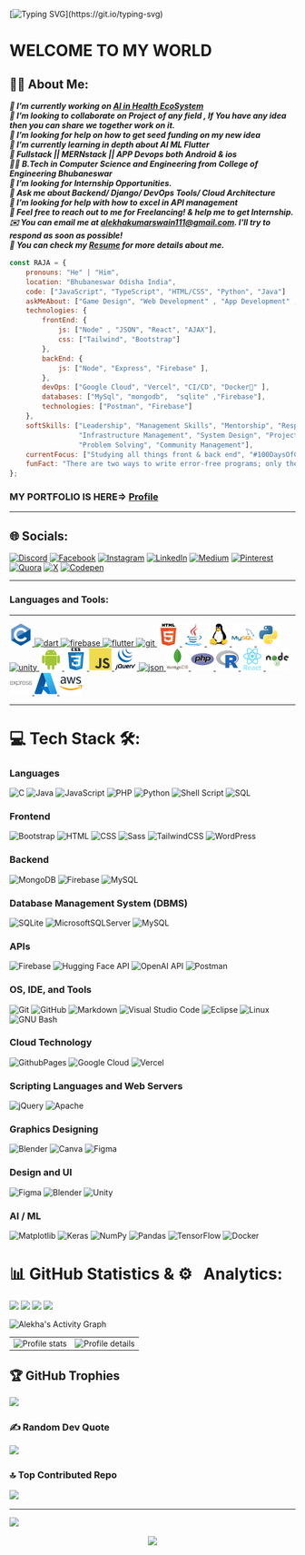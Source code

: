 

[![Typing SVG](https://readme-typing-svg.demolab.com?font=Fira+Code&size=25&duration=2000&pause=1000&width=435&lines=Hey!+Welcome+to+my+profile.;I'm+Raja.)](https://git.io/typing-svg)



# WELCOME TO MY WORLD  

## 💫🦁 About Me:
***🔭 I’m currently working on <u> AI in Health EcoSystem</u><br> 
👯 I’m looking to collaborate on Project of any field , If You have any idea then you can share we together work on it.<br>
🤝 I’m looking for help on how to get seed funding on my new idea<br>
🌱 I’m currently learning in depth about AI ML Flutter<br>
👷 Fullstack || MERNstack || APP Devops both Android & ios <br>
👨‍🎓 B.Tech in Computer Science and Engineering from ***College of Engineering*** **Bhubaneswar**<br>
💼 I’m looking for **Internship** Opportunities.<br>
💬 Ask me about Backend/ Django/ DevOps Tools/ Cloud Architecture<br>
🤔 I’m looking for help with how to excel in API management<br>
💬 Feel free to reach out to me for Freelancing! & help me to get Internship.<br>
✉️ You can email me at alekhakumarswain111@gmail.com. I'll try to respond as soon as possible!<br>
📄 You can check my [Resume](https://github.com/alekhakumarswain/alekhakumarswain/blob/main/RAJA%20RESUME.pdf) for more details about me.<br>***

```javascript
const RAJA = {
    pronouns: "He" | "Him",
    location: "Bhubaneswar Odisha India",
    code: ["JavaScript", "TypeScript", "HTML/CSS", "Python", "Java"]
    askMeAbout: ["Game Design", "Web Development" , "App Development" , "Community Build" ],
    technologies: {
        frontEnd: {
            js: ["Node" , "JSON", "React", "AJAX"],
            css: ["Tailwind", "Bootstrap"]
        },
        backEnd: {
            js: ["Node", "Express", "Firebase" ],
        },
        devOps: ["Google Cloud", "Vercel", "CI/CD", "Docker🐳" ],
        databases: ["MySql", "mongodb",  "sqlite" ,"Firebase"],
        technologies: ["Postman", "Firebase"]
    },
    softSkills: ["Leadership", "Management Skills", "Mentorship", "Responsive Design",
                 "Infrastructure Management", "System Design", "Project Management", "Autonomy & Proactivity",
                 "Problem Solving", "Community Management"],
    currentFocus: ["Studying all things front & back end", "#100DaysOfCode"],
    funFact: "There are two ways to write error-free programs; only the third one works"
};
```

### MY PORTFOLIO IS HERE=> [Profile](https://alekhakumarswain.web.app)
---

## 🌐 Socials:
[![Discord](https://img.shields.io/badge/Discord-%237289DA.svg?logo=discord&logoColor=white)](https://discord.gg/2u3uKznK) 
[![Facebook](https://img.shields.io/badge/Facebook-%231877F2.svg?logo=Facebook&logoColor=white)](https://facebook.com/swainraja.kumaralekha) 
[![Instagram](https://img.shields.io/badge/Instagram-%23E4405F.svg?logo=Instagram&logoColor=white)](https://instagram.com/alekhakumarswainraja) 
[![LinkedIn](https://img.shields.io/badge/LinkedIn-%230077B5.svg?logo=linkedin&logoColor=white)](https://linkedin.com/in/alekhakumar) 
[![Medium](https://img.shields.io/badge/Medium-12100E?logo=medium&logoColor=white)](https://medium.com/@alekhakumarswain) 
[![Pinterest](https://img.shields.io/badge/Pinterest-%23E60023.svg?logo=Pinterest&logoColor=white)](https://pinterest.com/alekhakumarswain) 
[![Quora](https://img.shields.io/badge/Quora-%23B92B27.svg?logo=Quora&logoColor=white)](https://quora.com/profile/Alekha-Kumar-Swain) 
[![X](https://img.shields.io/badge/X-black.svg?logo=X&logoColor=white)](https://x.com/Alekha6868swain) 
[![Codepen](https://img.shields.io/badge/Codepen-000000?style=for-the-badge&logo=codepen&logoColor=white)](https://codepen.io/alekhakumarswain) 

<hr>
<h3 align="left">Languages and Tools:</h3>
<hr>
<p align="left">
  <!-- Existing -->
  <a href="https://www.cprogramming.com/" target="_blank" rel="noreferrer">
    <img src="https://raw.githubusercontent.com/devicons/devicon/master/icons/c/c-original.svg" alt="c" width="40" height="40"/>
  </a>
  <a href="https://dart.dev" target="_blank" rel="noreferrer">
    <img src="https://www.vectorlogo.zone/logos/dartlang/dartlang-icon.svg" alt="dart" width="40" height="40"/>
  </a>
  <a href="https://firebase.google.com/" target="_blank" rel="noreferrer">
    <img src="https://www.vectorlogo.zone/logos/firebase/firebase-icon.svg" alt="firebase" width="40" height="40"/>
  </a>
  <a href="https://flutter.dev" target="_blank" rel="noreferrer">
    <img src="https://www.vectorlogo.zone/logos/flutterio/flutterio-icon.svg" alt="flutter" width="40" height="40"/>
  </a>
  <a href="https://git-scm.com/" target="_blank" rel="noreferrer">
    <img src="https://www.vectorlogo.zone/logos/git-scm/git-scm-icon.svg" alt="git" width="40" height="40"/>
  </a>
  <a href="https://www.w3.org/html/" target="_blank" rel="noreferrer">
    <img src="https://raw.githubusercontent.com/devicons/devicon/master/icons/html5/html5-original-wordmark.svg" alt="html5" width="40" height="40"/>
  </a>
  <a href="https://www.java.com" target="_blank" rel="noreferrer">
    <img src="https://raw.githubusercontent.com/devicons/devicon/master/icons/java/java-original.svg" alt="java" width="40" height="40"/>
  </a>
  <a href="https://www.linux.org/" target="_blank" rel="noreferrer">
    <img src="https://raw.githubusercontent.com/devicons/devicon/master/icons/linux/linux-original.svg" alt="linux" width="40" height="40"/>
  </a>
  <a href="https://www.mysql.com/" target="_blank" rel="noreferrer">
    <img src="https://raw.githubusercontent.com/devicons/devicon/master/icons/mysql/mysql-original-wordmark.svg" alt="mysql" width="40" height="40"/>
  </a>
  <a href="https://www.python.org" target="_blank" rel="noreferrer">
    <img src="https://raw.githubusercontent.com/devicons/devicon/master/icons/python/python-original.svg" alt="python" width="40" height="40"/>
  </a>
  <a href="https://unity.com/" target="_blank" rel="noreferrer">
    <img src="https://www.vectorlogo.zone/logos/unity3d/unity3d-icon.svg" alt="unity" width="40" height="40"/>
  </a>
  <!-- New -->
  <a href="https://developer.android.com" target="_blank" rel="noreferrer">
    <img src="https://raw.githubusercontent.com/devicons/devicon/master/icons/android/android-original.svg" alt="android" width="40" height="40"/>
  </a>
  <a href="https://www.w3schools.com/css/" target="_blank" rel="noreferrer">
    <img src="https://raw.githubusercontent.com/devicons/devicon/master/icons/css3/css3-original-wordmark.svg" alt="css3" width="40" height="40"/>
  </a>
  <a href="https://developer.mozilla.org/en-US/docs/Web/JavaScript" target="_blank" rel="noreferrer">
    <img src="https://raw.githubusercontent.com/devicons/devicon/master/icons/javascript/javascript-original.svg" alt="javascript" width="40" height="40"/>
  </a>
  <a href="https://jquery.com/" target="_blank" rel="noreferrer">
    <img src="https://raw.githubusercontent.com/devicons/devicon/master/icons/jquery/jquery-original-wordmark.svg" alt="jquery" width="40" height="40"/>
  </a>
  <a href="https://www.json.org/json-en.html" target="_blank" rel="noreferrer">
    <img src="https://www.vectorlogo.zone/logos/json/json-icon.svg" alt="json" width="40" height="40"/>
  </a>
  <a href="https://www.mongodb.com/" target="_blank" rel="noreferrer">
    <img src="https://raw.githubusercontent.com/devicons/devicon/master/icons/mongodb/mongodb-original-wordmark.svg" alt="mongodb" width="40" height="40"/>
  </a>
  <a href="https://www.php.net/" target="_blank" rel="noreferrer">
    <img src="https://raw.githubusercontent.com/devicons/devicon/master/icons/php/php-original.svg" alt="php" width="40" height="40"/>
  </a>
  <a href="https://www.r-project.org/" target="_blank" rel="noreferrer">
    <img src="https://raw.githubusercontent.com/devicons/devicon/master/icons/r/r-original.svg" alt="r" width="40" height="40"/>
  </a>
  <a href="https://reactjs.org/" target="_blank" rel="noreferrer">
    <img src="https://raw.githubusercontent.com/devicons/devicon/master/icons/react/react-original-wordmark.svg" alt="react" width="40" height="40"/>
  </a>
  <a href="https://nodejs.org" target="_blank" rel="noreferrer">
    <img src="https://raw.githubusercontent.com/devicons/devicon/master/icons/nodejs/nodejs-original-wordmark.svg" alt="nodejs" width="40" height="40"/>
  </a>
  <a href="https://expressjs.com" target="_blank" rel="noreferrer">
    <img src="https://raw.githubusercontent.com/devicons/devicon/master/icons/express/express-original-wordmark.svg" alt="express" width="40" height="40"/>
  </a>
  <a href="https://azure.microsoft.com/" target="_blank" rel="noreferrer">
    <img src="https://raw.githubusercontent.com/devicons/devicon/master/icons/azure/azure-original.svg" alt="azure" width="40" height="40"/>
  </a>
  <a href="https://aws.amazon.com/" target="_blank" rel="noreferrer">
    <img src="https://raw.githubusercontent.com/devicons/devicon/master/icons/amazonwebservices/amazonwebservices-original-wordmark.svg" alt="aws" width="40" height="40"/>
  </a>
</p>
<hr>

# 💻 Tech Stack 🛠:

### Languages
![C](https://img.shields.io/badge/c-%2300599C.svg?style=plastic&logo=c&logoColor=white)
![Java](https://img.shields.io/badge/java-%23ED8B00.svg?style=plastic&logo=openjdk&logoColor=white)
![JavaScript](https://img.shields.io/badge/javascript-%23323330.svg?style=plastic&logo=javascript&logoColor=%23F7DF1E)
![PHP](https://img.shields.io/badge/php-%23777BB4.svg?style=plastic&logo=php&logoColor=white)
![Python](https://img.shields.io/badge/python-3670A0?style=plastic&logo=python&logoColor=ffdd54)
![Shell Script](https://img.shields.io/badge/shell_script-%23121011.svg?style=plastic&logo=gnu-bash&logoColor=white)
![SQL](http://img.shields.io/badge/-SQL-000?&logo=sql)

### Frontend
![Bootstrap](https://img.shields.io/badge/bootstrap-%238511FA.svg?style=plastic&logo=bootstrap&logoColor=white)
![HTML](https://img.shields.io/badge/HTML-%23E34F26.svg?style=plastic&logo=html5&logoColor=white)
![CSS](https://img.shields.io/badge/CSS-%231572B6.svg?style=plastic&logo=css3&logoColor=white)
![Sass](https://img.shields.io/badge/Sass-%23CC6699.svg?style=plastic&logo=sass&logoColor=white)
![TailwindCSS](https://img.shields.io/badge/Tailwind%20CSS-%2306B6D4.svg?style=plastic&logo=tailwind-css&logoColor=white)
![WordPress](https://img.shields.io/badge/WordPress-%23117AC9.svg?style=plastic&logo=WordPress&logoColor=white)

### Backend
![MongoDB](https://img.shields.io/badge/MongoDB-%234ea94b.svg?style=plastic&logo=mongodb&logoColor=white)
![Firebase](https://img.shields.io/badge/Firebase-039BE5?style=plastic&logo=Firebase&logoColor=white)
![MySQL](https://img.shields.io/badge/mysql-%2300000f.svg?style=plastic&logo=mysql&logoColor=white)

### Database Management System (DBMS)
![SQLite](https://img.shields.io/badge/sqlite-%2307405e.svg?style=plastic&logo=sqlite&logoColor=white)
![MicrosoftSQLServer](https://img.shields.io/badge/Microsoft%20SQL%20Server-CC2927?style=plastic&logo=microsoft%20sql%20server&logoColor=white)
![MySQL](https://img.shields.io/badge/mysql-%2300000f.svg?style=plastic&logo=mysql&logoColor=white)

### APIs
![Firebase](https://img.shields.io/badge/Firebase-%23039BE5.svg?style=plastic&logo=firebase&logoColor=white)
![Hugging Face API](https://img.shields.io/badge/🤗%20%20Hugging%20Face%20API-FFBE00?style=plastic&logo=Hugging%20Face&logoColor=white)
![OpenAI API](https://img.shields.io/badge/OpenAI%20API-412991?style=plastic&logo=openai&logoColor=white)
![Postman](http://img.shields.io/badge/Postman-FF6C37?style=plastic&logo=postman&logoColor=white)



### OS, IDE, and Tools
![Git](https://img.shields.io/badge/git-%23F05033.svg?style=plastic&logo=git&logoColor=white)
![GitHub](https://img.shields.io/badge/github-%23121011.svg?style=plastic&logo=github&logoColor=white)
![Markdown](https://img.shields.io/badge/Markdown-000?style=plastic&logo=markdown&logoColor=white)
![Visual Studio Code](https://img.shields.io/badge/Visual%20Studio%20Code-007ACC?style=plastic&logo=visual-studio-code&logoColor=white)
![Eclipse](https://img.shields.io/badge/Eclipse-2C2255?style=plastic&logo=eclipse-ide&logoColor=white)
![Linux](https://img.shields.io/badge/Linux-FCC624?style=plastic&logo=linux&logoColor=black)
![GNU Bash](http://img.shields.io/badge/GNU%20Bash-4EAA25?style=plastic&logo=gnu-bash&logoColor=white)

### Cloud Technology
![GithubPages](https://img.shields.io/badge/github%20pages-121013?style=plastic&logo=github&logoColor=white)
![Google Cloud](https://img.shields.io/badge/GoogleCloud-%234285F4.svg?style=plastic&logo=google-cloud&logoColor=white)
![Vercel](https://img.shields.io/badge/vercel-%23000000.svg?style=plastic&logo=vercel&logoColor=white)

### Scripting Languages and Web Servers
![jQuery](https://img.shields.io/badge/jquery-%230769AD.svg?style=plastic&logo=jquery&logoColor=white)
![Apache](https://img.shields.io/badge/apache-%23D42029.svg?style=plastic&logo=apache&logoColor=white)

### Graphics Designing
![Blender](https://img.shields.io/badge/blender-%23F5792A.svg?style=plastic&logo=blender&logoColor=white)
![Canva](https://img.shields.io/badge/Canva-%2300C4CC.svg?style=plastic&logo=Canva&logoColor=white)
![Figma](https://img.shields.io/badge/figma-%23F24E1E.svg?style=plastic&logo=figma&logoColor=white)

### Design and UI
![Figma](https://img.shields.io/badge/figma-%23F24E1E.svg?style=plastic&logo=figma&logoColor=white)
![Blender](https://img.shields.io/badge/blender-%23F5792A.svg?style=plastic&logo=blender&logoColor=white)
![Unity](https://img.shields.io/badge/unity-%23000000.svg?style=plastic&logo=unity&logoColor=white)

### AI / ML
![Matplotlib](https://img.shields.io/badge/Matplotlib-%23ffffff.svg?style=plastic&logo=Matplotlib&logoColor=black)
![Keras](https://img.shields.io/badge/Keras-%23D00000.svg?style=plastic&logo=Keras&logoColor=white)
![NumPy](https://img.shields.io/badge/numpy-%23013243.svg?style=plastic&logo=numpy&logoColor=white)
![Pandas](https://img.shields.io/badge/pandas-%23150458.svg?style=plastic&logo=pandas&logoColor=white)
![TensorFlow](https://img.shields.io/badge/TensorFlow-%23FF6F00.svg?style=plastic&logo=TensorFlow&logoColor=white)
![Docker](https://img.shields.io/badge/docker-%230db7ed.svg?style=plastic&logo=docker&logoColor=white)



 

# 📊 GitHub Statistics & ⚙️ &nbsp; Analytics:
![](https://github-readme-stats-eight-theta.vercel.app/api?username=alekhakumarswain&show_icons=true&theme=algolia&include_all_commits=true&count_private=true)
![](https://github-readme-streak-stats.herokuapp.com/?user=alekhakumarswain&theme=blueberry&hide_border=false)
![](https://github-readme-stats.vercel.app/api/top-langs/?username=alekhakumarswain&theme=blueberry&hide_border=false&include_all_commits=true&count_private=true&layout=compact)
![](https://github-readme-stats-eight-theta.vercel.app/api/top-langs/?username=alekhakumarswain&layout=compact&langs_count=8&theme=algolia)

![Alekha's Activity Graph](https://github-readme-activity-graph.vercel.app/graph?username=alekhakumarswain&theme=merko)

<table>
  <tr>
    <td><img src="http://github-profile-summary-cards.vercel.app/api/cards/stats?username=alekhakumarswain&theme=vue" alt="Profile stats" title="Profile details"></td>
    <td><img src="http://github-profile-summary-cards.vercel.app/api/cards/profile-details?username=alekhakumarswain&theme=vue" alt="Profile details" title="Profile details"></td>
  </tr>
    
</table>

## 🏆 GitHub Trophies
![](https://github-profile-trophy.vercel.app/?username=alekhakumarswain&theme=discord&no-frame=false&no-bg=false&margin-w=4)

### ✍️ Random Dev Quote
![](https://quotes-github-readme.vercel.app/api?type=vetical&theme=merko)

### 🔝 Top Contributed Repo
![](https://github-contributor-stats.vercel.app/api?username=alekhakumarswain&limit=5&theme=radical&combine_all_yearly_contributions=true)

---
[![](https://visitcount.itsvg.in/api?id=alekhakumarswain&icon=5&color=12)](https://visitcount.itsvg.in)

<p align="center">
     <img src="https://capsule-render.vercel.app/api?type=waving&color=gradient&height=120&section=footer"/>
</p>
